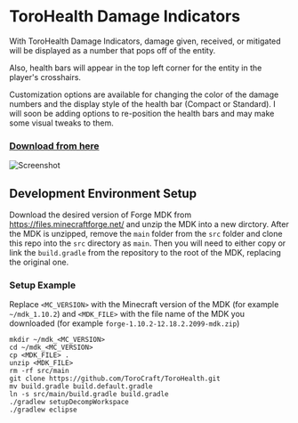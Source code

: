 
# ToroHealth Damage Indicators

With ToroHealth Damage Indicators, damage given, received, or mitigated will be displayed as a number that pops off of the entity.

Also, health bars will appear in the top left corner for the entity in the player's crosshairs.

Customization options are available for changing the color of the damage numbers and the display style of the health bar (Compact or Standard).  I will soon be adding options to re-position the health bars and may make some visual tweaks to them.

### [Download from here](https://minecraft.curseforge.com/projects/torohealth-damage-indicators)

![Screenshot](https://i.imgur.com/C9oBhZ5.png)

## Development Environment Setup
Download the desired version of Forge MDK from https://files.minecraftforge.net/ and unzip the MDK into a new dirctory. After the MDK is unzipped, remove the `main` folder from the `src` folder and clone this repo into the `src` directory as `main`. Then you will need to either copy or link the `build.gradle` from the repository to the root of the MDK, replacing the original one. 

### Setup Example
Replace `<MC_VERSION>` with the Minecraft version of the MDK (for example `~/mdk_1.10.2`) and `<MDK_FILE>` with the file name of the MDK you downloaded (for example `forge-1.10.2-12.18.2.2099-mdk.zip`)

```
mkdir ~/mdk_<MC_VERSION>
cd ~/mdk_<MC_VERSION>
cp <MDK_FILE> .
unzip <MDK_FILE>
rm -rf src/main
git clone https://github.com/ToroCraft/ToroHealth.git
mv build.gradle build.default.gradle
ln -s src/main/build.gradle build.gradle
./gradlew setupDecompWorkspace
./gradlew eclipse
```
